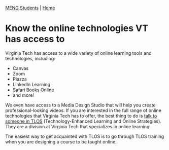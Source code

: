 [<i class="far fa-arrow-alt-circle-left"></i> MENG Students](meng-students.html) | [Home <i class="fas fa-home"></i>](/cs-vtmit-practices/)

# Know the online technologies VT has access to

Virginia Tech has access to a wide variety of online learning tools and technologies, including:

* Canvas
* Zoom
* Piazza
* LinkedIn Learning
* Safari Books Online
* and more!

We even have access to a Media Design Studio that will help you create professional-looking videos. If you are interested in the full range of online technologies that Virginia Tech has to offer, the best thing to do is [talk to someone in TLOS](https://tlos.vt.edu/) (Technology-Enhanced Learning and Online Strategies). They are a division at Virginia Tech that specializes in online learning.

The easiest way to get acquainted with TLOS is to go through TLOS training when you are designing a course to be taught online.
